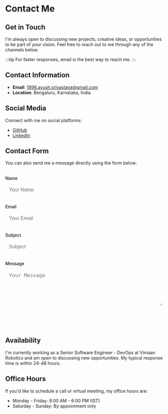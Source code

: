 # Contact Me

## Get in Touch

I'm always open to discussing new projects, creative ideas, or opportunities to be part of your vision. Feel free to reach out to me through any of the channels below.

:::tip
For faster responses, email is the best way to reach me.
:::

## Contact Information

- **Email**: [1999.ayush.srivastava@gmail.com](mailto:1999.ayush.srivastava@gmail.com)
- **Location**: Bengaluru, Karnataka, India

## Social Media

Connect with me on social platforms:

- [GitHub](https://github.com/ayushshivaji)
- [LinkedIn](https://linkedin.com/in/ayushshivaji)

## Contact Form

You can also send me a message directly using the form below:

<div class="contact-form">
  <form>
    <div class="form-group">
      <label for="name">Name</label>
      <input type="text" id="name" placeholder="Your Name" required />
    </div>
    <div class="form-group">
      <label for="email">Email</label>
      <input type="email" id="email" placeholder="Your Email" required />
    </div>
    <div class="form-group">
      <label for="subject">Subject</label>
      <input type="text" id="subject" placeholder="Subject" required />
    </div>
    <div class="form-group">
      <label for="message">Message</label>
      <textarea id="message" rows="5" placeholder="Your Message" required></textarea>
    </div>
    <button type="submit" class="submit-btn">Send Message</button>
  </form>
</div>

<style>
.contact-form {
  max-width: 600px;
  margin: 2rem auto;
}

.form-group {
  margin-bottom: 1.5rem;
}

.form-group label {
  display: block;
  margin-bottom: 0.5rem;
  font-weight: 500;
}

.form-group input,
.form-group textarea {
  width: 100%;
  padding: 0.75rem;
  border: 1px solid var(--vp-c-divider);
  border-radius: 4px;
  font-size: 1rem;
  background-color: var(--vp-c-bg-alt);
  color: var(--vp-c-text-1);
}

.form-group textarea {
  resize: vertical;
}

.submit-btn {
  background-color: var(--vp-c-brand);
  color: white;
  border: none;
  padding: 0.75rem 1.5rem;
  font-size: 1rem;
  border-radius: 4px;
  cursor: pointer;
  transition: background-color 0.2s;
}

.submit-btn:hover {
  background-color: var(--vp-c-brand-dark);
}
</style>

## Availability

I'm currently working as a Senior Software Engineer - DevOps at Vimaan Robotics and am open to discussing new opportunities. My typical response time is within 24-48 hours.

## Office Hours

If you'd like to schedule a call or virtual meeting, my office hours are:

- Monday - Friday: 9:00 AM - 6:00 PM (IST)
- Saturday - Sunday: By appointment only 